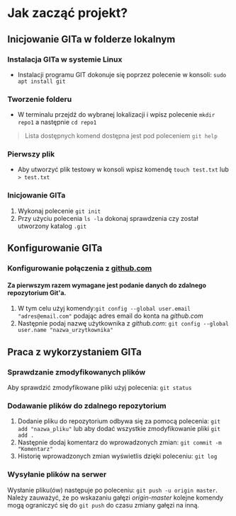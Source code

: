 Jak zacząć projekt?
===================
  
Inicjowanie GITa w folderze lokalnym
-------------------------------------

### Instalacja GITa w systemie Linux

* Instalacji programu GIT dokonuje się poprzez polecenie w konsoli: `sudo apt install git` 

### Tworzenie folderu

* W terminalu przejdź do wybranej lokalizacji i wpisz polecenie `mkdir repo1` a następnie `cd repo1`

>Lista dostępnych komend dostępna jest pod poleceniem `git help`
  
### Pierwszy plik

* Aby utworzyć plik testowy w konsoli wpisz komendę `touch test.txt` lub `> test.txt`

### Inicjowanie GITa

1. Wykonaj polecenie `git init`
2. Przy użyciu polecenia `ls -la` dokonaj sprawdzenia czy został utworzony katalog `.git` 


Konfigurowanie GITa
-------------------

### Konfigurowanie połączenia z [github.com](https://github.com "GitHub")

#### Za pierwszym razem wymagane jest podanie danych do zdalnego repozytorium Git'a. 
1. W tym celu użyj komendy:`git config --global user.email "adres@email.com"` podając adres email do konta na *github.com*
2. Następnie podaj nazwę użytkownika z *github.com*: `git config --global user.name "nazwa_urzytkownika"`

Praca z wykorzystaniem GITa
----------------------------

### Sprawdzanie zmodyfikowanych plików

Aby sprawdzić zmodyfikowane pliki użyj polecenia: `git status`

### Dodawanie plików do zdalnego repozytorium

1. Dodanie pliku do repozytorium odbywa się za pomocą polecenia: `git add "nazwa_pliku"` lub aby dodać wszystkie zmodyfikowanie pliki `git add .`
2. Następnie dodaj komentarz do wprowadzonych zmian: `git commit -m "Komentarz"`
3. Historię wprowadzonych zmian wyświetlis dzięki poleceniu: `git log`

### Wysyłanie plików na serwer

Wysłanie pliku(ów) następuje po poleceniu: `git push -u origin master`. Należy zauważyć, że po wskazaniu gałęzi *origin-master* kolejne komendy mogą ograniczyć się do `git push` do czasu zmiany gałęzi na inną.

